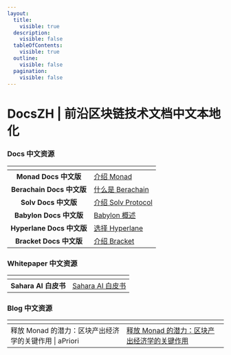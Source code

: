 ```yaml
---
layout:
  title:
    visible: true
  description:
    visible: false
  tableOfContents:
    visible: true
  outline:
    visible: false
  pagination:
    visible: false
---
```


# DocsZH | 前沿区块链技术文档中文本地化

### Docs 中文资源 <a href="#docs-chinese-library" id="docs-chinese-library"></a>

<table data-view="cards"><thead><tr><th align="center"></th><th data-hidden data-card-target data-type="content-ref"></th></tr></thead><tbody><tr><td align="center"><strong>Monad Docs 中文版</strong></td><td><a href="https://app.gitbook.com/s/PaHQrSOuX4vToXCmyjn9/">介绍 Monad</a></td></tr><tr><td align="center"><strong>Berachain Docs 中文版</strong> </td><td><a href="https://app.gitbook.com/s/ltBXuLzX87VmBIvzSIHJ/learn/introduction/what-is-berachain">什么是 Berachain</a></td></tr><tr><td align="center"><strong>Solv Docs 中文版</strong></td><td><a href="https://app.gitbook.com/s/fjdUISsbS8UDYAUQEGRk/welcome/introduction-solv">介绍 Solv Protocol</a></td></tr><tr><td align="center"><strong>Babylon Docs 中文版</strong><a href="https://www.docszh.com/"><br></a></td><td><a href="https://app.gitbook.com/s/SWFRW10B9ZJ8MsqhgZoh/introduction/babylon-overview">Babylon 概述</a></td></tr><tr><td align="center"><strong>Hyperlane Docs 中文版</strong><a href="https://www.docszh.com/"><br></a></td><td><a href="https://app.gitbook.com/s/LCBNpaHC8rMootw9Jrj6/get-started/intro">选择 Hyperlane</a></td></tr><tr><td align="center"><strong>Bracket Docs 中文版</strong></td><td><a href="https://app.gitbook.com/s/okwk57fSXe38XWYbBH2n/">介绍 Bracket</a></td></tr></tbody></table>



### Whitepaper 中文资源 <a href="#whitepaper-chinese-library" id="whitepaper-chinese-library"></a>

<table data-column-title-hidden data-view="cards"><thead><tr><th align="center"></th><th data-hidden data-card-target data-type="content-ref"></th></tr></thead><tbody><tr><td align="center"><strong>Sahara AI 白皮书</strong></td><td><a href="https://app.gitbook.com/o/3aiEjVFke8do4hUhm8mm/s/sWLeYnus1nYBWKYFQfzJ/">Sahara AI 白皮书</a></td></tr></tbody></table>



### Blog 中文资源 <a href="#blog-chinese-library" id="blog-chinese-library"></a>

<table data-view="cards"><thead><tr><th></th><th data-hidden data-card-target data-type="content-ref"></th></tr></thead><tbody><tr><td>释放 Monad 的潜力：区块产出经济学的关键作用 | aPriori</td><td><a href="https://app.gitbook.com/s/OSs7EEWwLCe1NwYciNre/newsletter/unlocking-monads-potential-the-critical">释放 Monad 的潜力：区块产出经济学的关键作用</a></td></tr></tbody></table>

